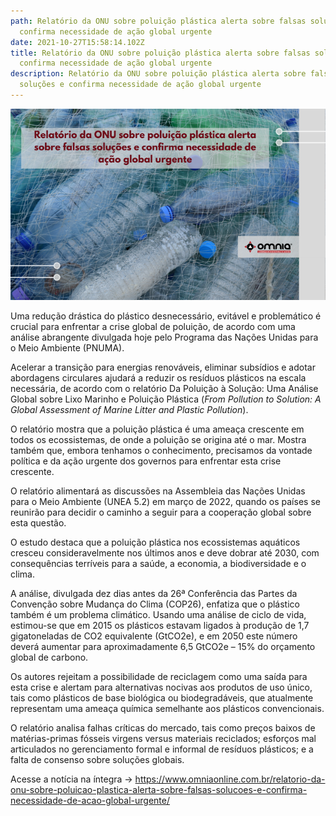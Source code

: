 ```yaml
---
path: Relatório da ONU sobre poluição plástica alerta sobre falsas soluções e
  confirma necessidade de ação global urgente
date: 2021-10-27T15:58:14.102Z
title: Relatório da ONU sobre poluição plástica alerta sobre falsas soluções e
  confirma necessidade de ação global urgente
description: Relatório da ONU sobre poluição plástica alerta sobre falsas
  soluções e confirma necessidade de ação global urgente
---
```

<!--StartFragment-->

![](../assets/site-2-60.png)

Uma redução drástica do plástico desnecessário, evitável e problemático é crucial para enfrentar a crise global de poluição, de acordo com uma análise abrangente divulgada hoje pelo Programa das Nações Unidas para o Meio Ambiente (PNUMA).

Acelerar a transição para energias renováveis, eliminar subsídios e adotar abordagens circulares ajudará a reduzir os resíduos plásticos na escala necessária, de acordo com o relatório Da Poluição à Solução: Uma Análise Global sobre Lixo Marinho e Poluição Plástica (*From Pollution to Solution: A Global Assessment of Marine Litter and Plastic Pollution*).

O relatório mostra que a poluição plástica é uma ameaça crescente em todos os ecossistemas, de onde a poluição se origina até o mar. Mostra também que, embora tenhamos o conhecimento, precisamos da vontade política e da ação urgente dos governos para enfrentar esta crise crescente.

O relatório alimentará as discussões na Assembleia das Nações Unidas para o Meio Ambiente (UNEA 5.2) em março de 2022, quando os países se reunirão para decidir o caminho a seguir para a cooperação global sobre esta questão.

O estudo destaca que a poluição plástica nos ecossistemas aquáticos cresceu consideravelmente nos últimos anos e deve dobrar até 2030, com consequências terríveis para a saúde, a economia, a biodiversidade e o clima.

A análise, divulgada dez dias antes da 26ª Conferência das Partes da Convenção sobre Mudança do Clima (COP26), enfatiza que o plástico também é um problema climático. Usando uma análise de ciclo de vida, estimou-se que em 2015 os plásticos estavam ligados à produção de 1,7 gigatoneladas de CO2 equivalente (GtCO2e), e em 2050 este número deverá aumentar para aproximadamente 6,5 GtCO2e – 15% do orçamento global de carbono.

Os autores rejeitam a possibilidade de reciclagem como uma saída para esta crise e alertam para alternativas nocivas aos produtos de uso único, tais como plásticos de base biológica ou biodegradáveis, que atualmente representam uma ameaça química semelhante aos plásticos convencionais.

O relatório analisa falhas críticas do mercado, tais como preços baixos de matérias-primas fósseis virgens versus materiais reciclados; esforços mal articulados no gerenciamento formal e informal de resíduos plásticos; e a falta de consenso sobre soluções globais.

Acesse a notícia na íntegra -> https://www.omniaonline.com.br/relatorio-da-onu-sobre-poluicao-plastica-alerta-sobre-falsas-solucoes-e-confirma-necessidade-de-acao-global-urgente/

<!--EndFragment-->